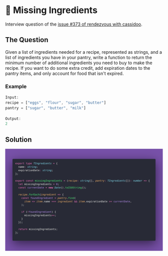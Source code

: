 # 🎸 Missing Ingredients

Interview question of the [issue #373 of rendezvous with cassidoo](https://buttondown.com/cassidoo/archive/its-very-easy-to-be-judgmental-until-you-know/).

## The Question

Given a list of ingredients needed for a recipe, represented as strings, and a list of
ingredients you have in your pantry, write a function to return the minimum number of
additional ingredients you need to buy to make the recipe. If you want to do some extra credit,
add expiration dates to the pantry items, and only account for food that isn't expired.

### Example

```js
Input:
recipe = ["eggs", "flour", "sugar", "butter"]
pantry = ["sugar", "butter", "milk"]

Output:
2
```

## Solution

![Code Polaroid](./code-screenshot.png)
